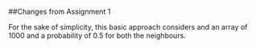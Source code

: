 ##Changes from Assignment 1

For the sake of simplicity,
this basic approach considers and an array of 1000 
and a probability of 0.5 for both the neighbours.
